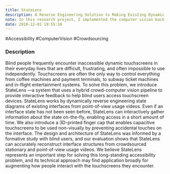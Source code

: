 ```yaml
---
title: StateLens
description: A Reverse Engineering Solution to Making Existing Dynamic Touchscreens Accessible
note: In this research project, I implemented the computer vision back end including reference image matching, dynamic state diagram construction, fingertip detection and feedback instructions, etc. I also prototyped the 3D printed assistive fingercap, ran technical evaluations and user studies, and participated in paper writing.
date: 2018-12-01 19:55:16
---
```


\#Accessibility \#ComputerVision \#Crowdsourcing

### Description

Blind people frequently encounter inaccessible dynamic touchscreens
in their everyday lives that are difficult, frustrating, and
often impossible to use independently. Touchscreens are often
the only way to control everything from coffee machines and
payment terminals, to subway ticket machines and in-flight
entertainment systems. To solve this problem, we introduce
StateLens —a system that uses a hybrid crowd-computer vision
pipeline to provide interactive feedback to help blind
users access touchscreen devices. StateLens works by dynamically
reverse engineering state diagrams of existing interfaces
from point-of-view usage videos. Even if an interface
state has not been seen before, StateLens can interactively
gather information about the state on-the-fly, enabling access
in a short amount of time. We also introduce a 3D-printed
finger cap that enables capacitive touchscreens to be used
non-visually by preventing accidental touches on the interface.
The design and architecture of StateLens was informed by a
formative study with blind users, and our evaluation shows
that StateLens can accurately reconstruct interface structures
from crowdsourced stationary and point-of-view usage videos.
We believe StateLens represents an important step for solving
this long-standing accessibility problem, and its technical
approach may find application broadly for augmenting how
people interact with the touchscreens they encounter.

